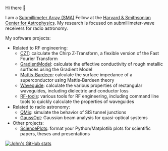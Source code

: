 Hi there 👋

I am a [Submillimeter Array (SMA)](https://www.cfa.harvard.edu/sma/) Fellow at the [Harvard & Smithsonian Center for Astrophysics](https://www.cfa.harvard.edu/). My research is focused on submillimeter-wave receivers for radio astronomy.

My software projects:

- Related to RF engineering:
    - [CZT](https://github.com/garrettj403/CZT): calculate the Chirp Z-Transform, a flexible version of the Fast Fourier Transform
    - [GradientModel](https://github.com/garrettj403/GradientModel): calculate the effective conductivity of rough metallic surfaces using the Gradient Model
    - [Mattis-Bardeen](https://github.com/garrettj403/Mattis-Bardeen): calculate the surface impedance of a superconductor using Mattis-Bardeen theory
    - [Waveguide](https://github.com/garrettj403/Waveguide): calculate the various properties of rectangular waveguides, including dielectric and conductor loss
    - [RF-tools](https://github.com/garrettj403/RF-tools): various tools for RF engineering, including command line tools to quickly calculate the properties of waveguides
- Related to radio astronomy:
    - [QMix](https://github.com/garrettj403/QMix): simulate the behavior of SIS tunnel junctions
    - [GaussOpt](https://github.com/garrettj403/GaussOpt): Gaussian beam analysis for quasi-optical systems
- Other projects:
    - [SciencePlots](https://github.com/garrettj403/SciencePlots): format your Python/Matplotlib plots for scientific papers, theses and presentations


[![John's GitHub stats](https://github-readme-stats.vercel.app/api?username=garrettj403)](https://github.com/garrettj403/github-readme-stats)
